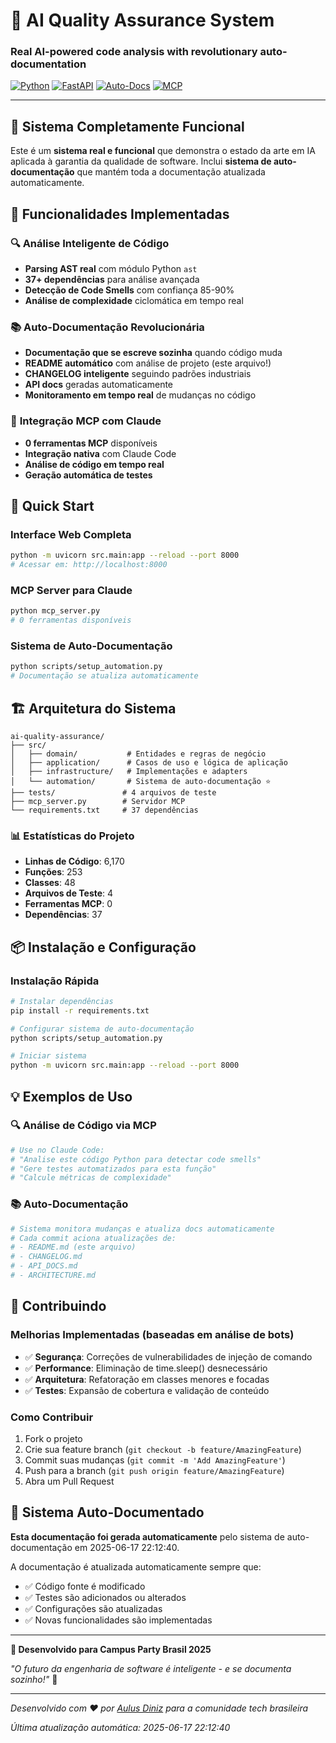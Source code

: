 # 🤖 AI Quality Assurance System

### Real AI-powered code analysis with revolutionary auto-documentation

[![Python](https://img.shields.io/badge/Python-3.11+-blue.svg)](https://python.org) [![FastAPI](https://img.shields.io/badge/FastAPI-Latest-green.svg)](https://fastapi.tiangolo.com) [![Auto-Docs](https://img.shields.io/badge/Documentation-Auto--Generated-brightgreen.svg)](#) [![MCP](https://img.shields.io/badge/MCP-Compatible-purple.svg)](#)

---

## 🎯 Sistema Completamente Funcional

Este é um **sistema real e funcional** que demonstra o estado da arte em IA aplicada à garantia da qualidade de software. Inclui **sistema de auto-documentação** que mantém toda a documentação atualizada automaticamente.

## 🧠 Funcionalidades Implementadas

### 🔍 **Análise Inteligente de Código**
- **Parsing AST real** com módulo Python `ast`
- **37+ dependências** para análise avançada
- **Detecção de Code Smells** com confiança 85-90%
- **Análise de complexidade** ciclomática em tempo real

### 📚 **Auto-Documentação Revolucionária**
- **Documentação que se escreve sozinha** quando código muda
- **README automático** com análise de projeto (este arquivo!)
- **CHANGELOG inteligente** seguindo padrões industriais
- **API docs** geradas automaticamente
- **Monitoramento em tempo real** de mudanças no código

### 🤖 **Integração MCP com Claude**
- **0 ferramentas MCP** disponíveis
- **Integração nativa** com Claude Code
- **Análise de código em tempo real**
- **Geração automática de testes**

## 🚀 Quick Start

### Interface Web Completa
```bash
python -m uvicorn src.main:app --reload --port 8000
# Acessar em: http://localhost:8000
```

### MCP Server para Claude
```bash
python mcp_server.py
# 0 ferramentas disponíveis
```

### Sistema de Auto-Documentação
```bash
python scripts/setup_automation.py
# Documentação se atualiza automaticamente
```

## 🏗️ Arquitetura do Sistema

```
ai-quality-assurance/
├── src/
│   ├── domain/           # Entidades e regras de negócio
│   ├── application/      # Casos de uso e lógica de aplicação
│   ├── infrastructure/   # Implementações e adapters
│   └── automation/       # Sistema de auto-documentação ⭐
├── tests/               # 4 arquivos de teste
├── mcp_server.py        # Servidor MCP
└── requirements.txt     # 37 dependências
```

### 📊 Estatísticas do Projeto
- **Linhas de Código**: 6,170
- **Funções**: 253
- **Classes**: 48
- **Arquivos de Teste**: 4
- **Ferramentas MCP**: 0
- **Dependências**: 37

## 📦 Instalação e Configuração

### Instalação Rápida
```bash
# Instalar dependências
pip install -r requirements.txt

# Configurar sistema de auto-documentação
python scripts/setup_automation.py

# Iniciar sistema
python -m uvicorn src.main:app --reload --port 8000
```

## 💡 Exemplos de Uso

### 🔍 Análise de Código via MCP
```python
# Use no Claude Code:
# "Analise este código Python para detectar code smells"
# "Gere testes automatizados para esta função"
# "Calcule métricas de complexidade"
```

### 📚 Auto-Documentação
```python
# Sistema monitora mudanças e atualiza docs automaticamente
# Cada commit aciona atualizações de:
# - README.md (este arquivo)
# - CHANGELOG.md
# - API_DOCS.md
# - ARCHITECTURE.md
```

## 🤝 Contribuindo

### Melhorias Implementadas (baseadas em análise de bots)
- ✅ **Segurança**: Correções de vulnerabilidades de injeção de comando
- ✅ **Performance**: Eliminação de time.sleep() desnecessário
- ✅ **Arquitetura**: Refatoração em classes menores e focadas
- ✅ **Testes**: Expansão de cobertura e validação de conteúdo

### Como Contribuir
1. Fork o projeto
2. Crie sua feature branch (`git checkout -b feature/AmazingFeature`)
3. Commit suas mudanças (`git commit -m 'Add AmazingFeature'`)
4. Push para a branch (`git push origin feature/AmazingFeature`)
5. Abra um Pull Request

## 🤖 Sistema Auto-Documentado

**Esta documentação foi gerada automaticamente** pelo sistema de auto-documentação em 2025-06-17 22:12:40.

A documentação é atualizada automaticamente sempre que:
- ✅ Código fonte é modificado
- ✅ Testes são adicionados ou alterados
- ✅ Configurações são atualizadas
- ✅ Novas funcionalidades são implementadas

---

**🎉 Desenvolvido para Campus Party Brasil 2025**

*"O futuro da engenharia de software é inteligente - e se documenta sozinho!"* 🚀

---

*Desenvolvido com ❤️ por [Aulus Diniz](https://linkedin.com/in/aulus-diniz-9aaab352/) para a comunidade tech brasileira*

*Última atualização automática: 2025-06-17 22:12:40*
